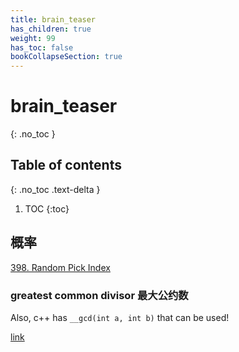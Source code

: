 ```yaml
---
title: brain_teaser
has_children: true
weight: 99
has_toc: false
bookCollapseSection: true
---
```

#  brain_teaser
{: .no_toc }

## Table of contents
{: .no_toc .text-delta }

1. TOC
{:toc}

## 概率
[398. Random Pick Index](398)

### greatest common divisor 最大公约数
Also, c++ has `__gcd(int a, int b)` that can be used!

[link](914)

